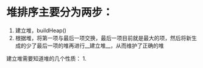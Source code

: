# 堆排序主要分为两步：
1. 建立堆，buildHeap()
2. 根据堆，将第一项与最后一项交换，最后一项目前就是最大的项，然后将新生成的少了最后一项的堆再进行__建立堆__，从而维护了正确的堆

建立堆需要知道堆的几个性质：
1. 
